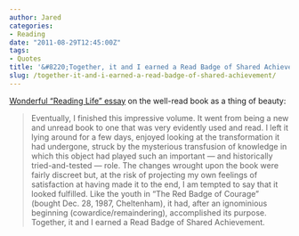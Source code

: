 ```yaml
---
author: Jared
categories:
- Reading
date: "2011-08-29T12:45:00Z"
tags:
- Quotes
title: '&#8220;Together, it and I earned a Read Badge of Shared Achievement'
slug: /together-it-and-i-earned-a-read-badge-of-shared-achievement/
---
```

[Wonderful “Reading Life” essay](http://www.nytimes.com/2011/08/28/books/review/reading-life-what-we-do-to-books.html?ref=books&amp;pagewanted=all) on the well-read book as a thing of beauty:

> Eventually, I finished this impressive volume. It went from being a new and unread book to one that was very evidently used and read. I left it lying around for a few days, enjoyed looking at the transformation it had undergone, struck by the mysterious transfusion of knowledge in which this object had played such an important — and historically tried-and-tested — role. The changes wrought upon the book were fairly discreet but, at the risk of projecting my own feelings of satisfaction at having made it to the end, I am tempted to say that it looked fulfilled. Like the youth in “The Red Badge of Courage” (bought Dec. 28, 1987, Cheltenham), it had, after an ignominious beginning (cowardice/remaindering), accomplished its purpose. Together, it and I earned a Read Badge of Shared Achievement.